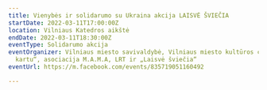 ```yaml
---
title: Vienybės ir solidarumo su Ukraina akcija LAISVĖ ŠVIEČIA
startDate: 2022-03-11T17:00:00Z
location: Vilniaus Katedros aikštė
endDate: 2022-03-11T18:30:00Z
eventType: Solidarumo akcija
eventOrganizer: Vilniaus miesto savivaldybė, Vilniaus miesto kultūros centras, „Stiprūs
  kartu“, asociacija M.A.M.A, LRT ir „Laisvė šviečia“
eventUrl: https://m.facebook.com/events/835719051160492

---
```

